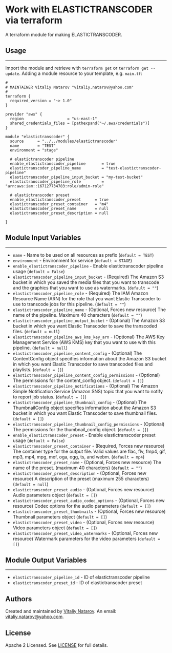 # Work with ELASTICTRANSCODER via terraform

A terraform module for making ELASTICTRANSCODER.


## Usage
----------------------
Import the module and retrieve with ```terraform get``` or ```terraform get --update```. Adding a module resource to your template, e.g. `main.tf`:

```
#
# MAINTAINER Vitaliy Natarov "vitaliy.natarov@yahoo.com"
#
terraform {
  required_version = "~> 1.0"
}

provider "aws" {
  region                   = "us-east-1"
  shared_credentials_files = [pathexpand("~/.aws/credentials")]
}

module "elastictranscoder" {
  source      = "../../modules/elastictranscoder"
  name        = "TEST"
  environment = "stage"

  # elastictranscoder pipeline
  enable_elastictranscoder_pipeline       = true
  elastictranscoder_pipeline_name         = "test-elastictranscoder-pipeline"
  elastictranscoder_pipeline_input_bucket = "my-test-bucket"
  elastictranscoder_pipeline_role         = "arn:aws:iam::167127734783:role/admin-role"

  # elastictranscoder preset
  enable_elastictranscoder_preset      = true
  elastictranscoder_preset_container   = "m4"
  elastictranscoder_preset_name        = null
  elastictranscoder_preset_description = null

}

```

## Module Input Variables
----------------------
- `name` - Name to be used on all resources as prefix (`default = TEST`)
- `environment` - Environment for service (`default = STAGE`)
- `enable_elastictranscoder_pipeline` - Enable elastictranscoder pipeline usage (`default = False`)
- `elastictranscoder_pipeline_input_bucket` - (Required) The Amazon S3 bucket in which you saved the media files that you want to transcode and the graphics that you want to use as watermarks. (`default = ""`)
- `elastictranscoder_pipeline_role` - (Required) The IAM Amazon Resource Name (ARN) for the role that you want Elastic Transcoder to use to transcode jobs for this pipeline. (`default = ""`)
- `elastictranscoder_pipeline_name` - (Optional, Forces new resource) The name of the pipeline. Maximum 40 characters (`default = ""`)
- `elastictranscoder_pipeline_output_bucket` - (Optional) The Amazon S3 bucket in which you want Elastic Transcoder to save the transcoded files. (`default = null`)
- `elastictranscoder_pipeline_aws_kms_key_arn` - (Optional) The AWS Key Management Service (AWS KMS) key that you want to use with this pipeline. (`default = null`)
- `elastictranscoder_pipeline_content_config` - (Optional) The ContentConfig object specifies information about the Amazon S3 bucket in which you want Elastic Transcoder to save transcoded files and playlists.  (`default = []`)
- `elastictranscoder_pipeline_content_config_permissions` - (Optional) The permissions for the content_config object.  (`default = []`)
- `elastictranscoder_pipeline_notifications` - (Optional) The Amazon Simple Notification Service (Amazon SNS) topic that you want to notify to report job status. (`default = []`)
- `elastictranscoder_pipeline_thumbnail_config` - (Optional) The ThumbnailConfig object specifies information about the Amazon S3 bucket in which you want Elastic Transcoder to save thumbnail files. (`default = []`)
- `elastictranscoder_pipeline_thumbnail_config_permissions` - (Optional) The permissions for the thumbnail_config object. (`default = []`)
- `enable_elastictranscoder_preset` - Enable elastictranscoder preset usage (`default = False`)
- `elastictranscoder_preset_container` - (Required, Forces new resource) The container type for the output file. Valid values are flac, flv, fmp4, gif, mp3, mp4, mpg, mxf, oga, ogg, ts, and webm. (`default = mp4`)
- `elastictranscoder_preset_name` - (Optional, Forces new resource) The name of the preset. (maximum 40 characters) (`default = ""`)
- `elastictranscoder_preset_description` - (Optional, Forces new resource) A description of the preset (maximum 255 characters) (`default = null`)
- `elastictranscoder_preset_audio` - (Optional, Forces new resource) Audio parameters object (`default = []`)
- `elastictranscoder_preset_audio_codec_options` - (Optional, Forces new resource) Codec options for the audio parameters (`default = []`)
- `elastictranscoder_preset_thumbnails` - (Optional, Forces new resource) Thumbnail parameters object (`default = []`)
- `elastictranscoder_preset_video` - (Optional, Forces new resource) Video parameters object  (`default = []`)
- `elastictranscoder_preset_video_watermarks` - (Optional, Forces new resource) Watermark parameters for the video parameters (`default = []`)

## Module Output Variables
----------------------
- `elastictranscoder_pipeline_id` - ID of elastictranscoder pipeline
- `elastictranscoder_preset_id` - ID of elastictranscoder preset


## Authors

Created and maintained by [Vitaliy Natarov](https://github.com/SebastianUA). An email: [vitaliy.natarov@yahoo.com](vitaliy.natarov@yahoo.com).

## License

Apache 2 Licensed. See [LICENSE](https://github.com/SebastianUA/terraform/blob/master/LICENSE) for full details.

